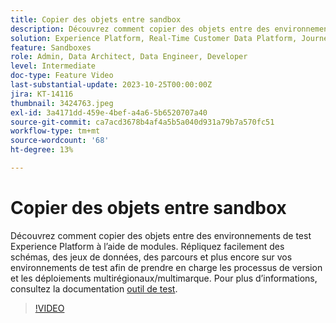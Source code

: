 ```yaml
---
title: Copier des objets entre sandbox
description: Découvrez comment copier des objets entre des environnements de test Experience Platform à l’aide de modules. Répliquez facilement des schémas, des jeux de données, des parcours, etc. sur vos environnements de test.
solution: Experience Platform, Real-Time Customer Data Platform, Journey Optimizer
feature: Sandboxes
role: Admin, Data Architect, Data Engineer, Developer
level: Intermediate
doc-type: Feature Video
last-substantial-update: 2023-10-25T00:00:00Z
jira: KT-14116
thumbnail: 3424763.jpeg
exl-id: 3a4171dd-459e-4bef-a4a6-5b6520707a40
source-git-commit: ca7acd3678b4af4a5b5a040d931a79b7a570fc51
workflow-type: tm+mt
source-wordcount: '68'
ht-degree: 13%

---
```


# Copier des objets entre sandbox

Découvrez comment copier des objets entre des environnements de test Experience Platform à l’aide de modules. Répliquez facilement des schémas, des jeux de données, des parcours et plus encore sur vos environnements de test afin de prendre en charge les processus de version et les déploiements multirégionaux/multimarque. Pour plus d’informations, consultez la documentation [outil de test](https://experienceleague.adobe.com/docs/experience-platform/sandbox/ui/sandbox-tooling.html?lang=fr). 

>[!VIDEO](https://video.tv.adobe.com/v/3424763/?learn=on)
